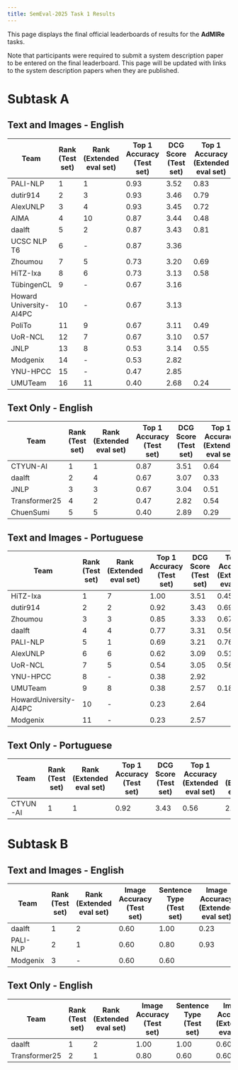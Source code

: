 ```yaml
---
title: SemEval-2025 Task 1 Results
---
```


This page displays the final official leaderboards of results for the **AdMIRe** tasks.

Note that participants were required to submit a system description paper to be entered on the final leaderboard.
This page will be updated with links to the system description papers when they are published.

# Subtask A

## Text and Images - English

| Team | Rank (Test set) | Rank (Extended eval set) | Top 1 Accuracy (Test set) | DCG Score (Test set) | Top 1 Accuracy (Extended eval set) | DCG Score (Extended eval set) |
| --- | --- | --- | --- | --- | --- | --- |
PALI-NLP | 1 | 1 | 0.93 | 3.52 | 0.83 | 3.43
dutir914 | 2 | 3 | 0.93 | 3.46 | 0.79 | 3.28
AlexUNLP | 3 | 4 | 0.93 | 3.45 | 0.72 | 3.22
AIMA | 4 | 10 | 0.87 | 3.44 | 0.48 | 2.90
daalft | 5 | 2 | 0.87 | 3.43 | 0.81 | 3.35
UCSC NLP T6 | 6 | - | 0.87 | 3.36 | | 
Zhoumou | 7 | 5 | 0.73 | 3.20 | 0.69 | 3.21
HiTZ-Ixa | 8 | 6 | 0.73 | 3.13 | 0.58 | 3.00
TübingenCL | 9 | - | 0.67 | 3.16 | | 
Howard University-AI4PC | 10 | - | 0.67 | 3.13 | | 
PoliTo | 11 | 9 | 0.67 | 3.11 | 0.49 | 2.84 
UoR-NCL | 12 | 7 | 0.67 | 3.10 | 0.57 | 2.96
JNLP | 13 | 8 | 0.53 | 3.14 | 0.55 | 3.13
Modgenix | 14 | - | 0.53 | 2.82 | | 
YNU-HPCC | 15 | - | 0.47 | 2.85 | | 
UMUTeam | 16 | 11 | 0.40 | 2.68 | 0.24 | 2.52


## Text Only - English

| Team | Rank (Test set) | Rank (Extended eval set) | Top 1 Accuracy (Test set) | DCG Score (Test set) | Top 1 Accuracy (Extended eval set) | DCG Score (Extended eval set) |
| --- | --- | --- | --- | --- | --- | --- |
CTYUN-AI | 1 | 1 | 0.87 | 3.51 | 0.64 | 3.10 
daalft | 2 | 4 | 0.67 | 3.07 | 0.33 | 2.61 
JNLP | 3 | 3 |0.67 | 3.04 | 0.51 | 2.86 
Transformer25 | 4 | 2 | 0.47 | 2.82 | 0.54 | 3.04
ChuenSumi | 5 | 5 | 0.40 | 2.89 | 0.29 | 2.68


## Text and Images - Portuguese

| Team | Rank (Test set) | Rank (Extended eval set) | Top 1 Accuracy (Test set) | DCG Score (Test set) | Top 1 Accuracy (Extended eval set) | DCG Score (Extended eval set) |
| --- | --- | --- | --- | --- | --- | --- |
HiTZ-Ixa | 1 | 7 | 1.00 | 3.51 | 0.45 | 2.82
dutir914 | 2 | 2 | 0.92 | 3.43 | 0.69 | 3.06
Zhoumou | 3 | 3 | 0.85 | 3.33 | 0.67 | 3.10
daalft | 4 | 4 | 0.77 | 3.31 | 0.56 | 2.95
PALI-NLP | 5 | 1 | 0.69 | 3.21 | 0.76 | 3.23
AlexUNLP | 6 | 6 | 0.62 | 3.09 | 0.51 | 2.91
UoR-NCL | 7 | 5 | 0.54 | 3.05 | 0.56 | 2.90
YNU-HPCC | 8 | - | 0.38 | 2.92 | | 
UMUTeam | 9 | 8 | 0.38 | 2.57 | 0.18 | 2.33
HowardUniversity-AI4PC | 10 | - | 0.23 | 2.64 | | 
Modgenix | 11 | - | 0.23 | 2.57 | | 


## Text Only - Portuguese

| Team | Rank (Test set) | Rank (Extended eval set) | Top 1 Accuracy (Test set) | DCG Score (Test set) | Top 1 Accuracy (Extended eval set) | DCG Score (Extended eval set) |
| --- | --- | --- | --- | --- | --- | --- |
CTYUN-AI | 1 | 1 | 0.92 | 3.43 | 0.56 | 2.97 


# Subtask B

## Text and Images - English

| Team | Rank (Test set) | Rank (Extended eval set) | Image Accuracy (Test set) | Sentence Type (Test set) | Image Accuracy (Extended eval set) | Sentence Type (Extended eval set) |
| --- | --- | --- | --- | --- | --- | --- |
daalft | 1 | 2 | 0.60 | 1.00 | 0.23 | 0.77
PALI-NLP | 2 | 1 | 0.60 | 0.80 | 0.93 | 1.00
Modgenix | 3 | - | 0.60 | 0.60 | | 


## Text Only - English


| Team | Rank (Test set) | Rank (Extended eval set) | Image Accuracy (Test set) | Sentence Type (Test set) | Image Accuracy (Extended eval set) | Sentence Type (Extended eval set) |
| --- | --- | --- | --- | --- | --- | --- |
daalft | 1 | 2 | 1.00 | 1.00 | 0.60 | 0.77
Transformer25 | 2 | 1 | 0.80 | 0.60 | 0.60 | 0.90
